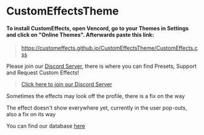 # CustomEffectsTheme

#### To install CustomEffects, open Vencord, go to your Themes in Settings and click on "Online Themes". Afterwards paste this link:
> https://customeffects.github.io/CustomEffectsTheme/CustomEffects.css

Please join our [Discord Server][server], there is where you can find Presets, Support and Request Custom Effects!
> [Click here to join our Discord Server][server]

Sometimes the effects may look off the profile, there is a fix on the way

The effect doesn't show everywhere yet, currently in the user pop-outs, also a fix on its way

You can find our database [here][db]

[db]: https://github.com/CustomEffects/db

[server]: https://discord.gg/EUM3spHREG
